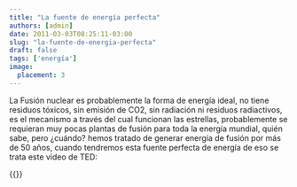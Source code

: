 ```yaml
---
title: "La fuente de energía perfecta"
authors: [admin]
date: 2011-03-03T08:25:11-03:00
slug: "la-fuente-de-energia-perfecta"
draft: false
tags: ['energía']
image:
  placement: 3
---
```


La Fusión nuclear es probablemente la forma de energía ideal, no tiene
residuos tóxicos, sin emisión de CO2, sin radiación ni residuos
radiactivos, es el mecanismo a través del cual funcionan las estrellas,
probablemente se requieran muy pocas plantas de fusión para toda la
energía mundial, quién sabe, pero ¿cuándo? hemos tratado de generar
energía de fusión por más de 50 años, cuando tendremos esta fuente
perfecta de energía de eso se trata este video de TED:

{{<ted steven_cowley_fusion_is_energy_s_future>}}